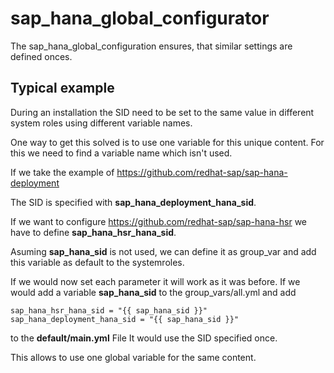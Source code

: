 # sap_hana_global_configurator
The sap_hana_global_configuration ensures, that similar settings are defined onces.
## Typical example
During an installation the SID need to be set to the same value in different system roles using different variable names.

One way to get this solved is to use one variable for this unique content. For this we need to find a variable name which isn't used.

If we take the example of https://github.com/redhat-sap/sap-hana-deployment

The SID is specified with **sap_hana_deployment_hana_sid**.

If we want to configure https://github.com/redhat-sap/sap-hana-hsr we have to define **sap_hana_hsr_hana_sid**.

Asuming **sap_hana_sid** is not used, we can define it as group_var and add this variable as default to the systemroles.

If we would now set each parameter it will work as it was before.
If we would add a variable **sap_hana_sid** to the group_vars/all.yml and add


```
sap_hana_hsr_hana_sid = "{{ sap_hana_sid }}"
sap_hana_deployment_hana_sid = "{{ sap_hana_sid }}"
```

to the **default/main.yml** File It would use the SID specified once.

This allows to use one global variable for the same content.
